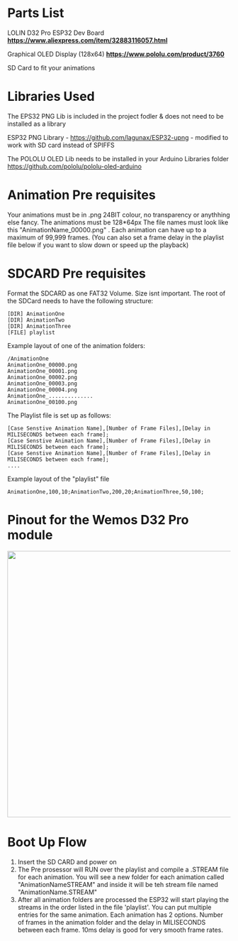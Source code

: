 # Parts List

LOLIN D32 Pro ESP32 Dev Board **https://www.aliexpress.com/item/32883116057.html**

Graphical OLED Display (128x64)  **https://www.pololu.com/product/3760**

SD Card to fit your animations


# Libraries Used

The EPS32 PNG Lib is included in the project fodler & does not need to be installed as a library

ESP32 PNG Library - https://github.com/lagunax/ESP32-upng - modified to work with SD card instead of SPIFFS

The POLOLU OLED Lib needs to be installed in your Arduino Libraries folder https://github.com/pololu/pololu-oled-arduino

# Animation Pre requisites

Your animations must be in .png 24BIT colour, no transparency or anythhing else fancy. 
The animations must be 128*64px 
The file names must look like this "AnimationName_00000.png" . Each animation can have up to a maximum of 99,999 frames.
(You can also set a frame delay in the playlist file below if you want to slow down or speed up the playback)

# SDCARD Pre requisites

Format the SDCARD as one FAT32 Volume. Size isnt important. The root of the SDCard needs to have the following structure:

````
[DIR] AnimationOne
[DIR] AnimationTwo
[DIR] AnimationThree
[FILE] playlist
````

Example layout of one of the animation folders:

````
/AnimationOne
AnimationOne_00000.png
AnimationOne_00001.png
AnimationOne_00002.png
AnimationOne_00003.png
AnimationOne_00004.png
AnimationOne_..............
AnimationOne_00100.png
````

The Playlist file is set up as follows:
````
[Case Senstive Animation Name],[Number of Frame Files],[Delay in MILISECONDS between each frame];
[Case Senstive Animation Name],[Number of Frame Files],[Delay in MILISECONDS between each frame];
[Case Senstive Animation Name],[Number of Frame Files],[Delay in MILISECONDS between each frame];
....
````

Example layout of the "playlist" file

````
AnimationOne,100,10;AnimationTwo,200,20;AnimationThree,50,100;
````

# Pinout for the Wemos D32 Pro module

<img src="PinOut.PNG" width="600" />


# Boot Up Flow

1.  Insert the SD CARD and power on
2.  The Pre prosessor will RUN over the playlist and compile a .STREAM file for each animation. You will see a new folder for each animation called "AnimationNameSTREAM" and inside it will be teh stream file named "AnimationName.STREAM"
3.  After all animation folders are processed the ESP32 will start playing the streams in the order listed in the file 'playlist'. You can put multiple entries for the same animation. Each animation has 2 options. Number of frames in the animation folder and the delay in MILISECONDS between each frame. 10ms delay is good for very smooth frame rates.


